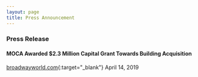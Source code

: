 ```yaml
---
layout: page
title: Press Announcement
---
```

### Press Release

#### MOCA Awarded $2.3 Million Capital Grant Towards Building Acquisition
[broadwayworld.com](https://www.broadwayworld.com/article/MOCA-Awarded-23-Million-Capital-Grant-Towards-Building-Acquisition-20190415){:target="_blank"} April 14, 2019
